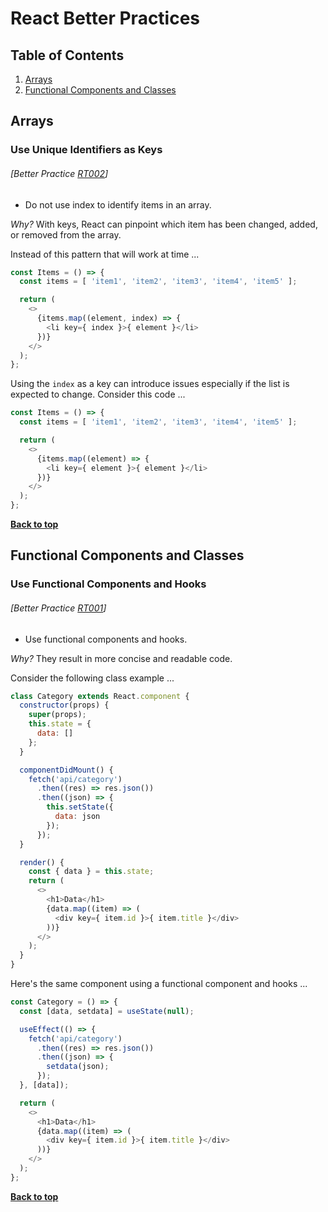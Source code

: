 # React Better Practices

## Table of Contents

1. [Arrays](#arrays)
1. [Functional Components and Classes](#functional-components-and-classes)

## Arrays

### Use Unique Identifiers as Keys
###### [Better Practice [RT002](#better-practice-rt002)]

  * Do not use index to identify items in an array.

  *Why?* With keys, React can pinpoint which item has been changed, added, or removed from the array.

Instead of this pattern that will work at time ...

```javascript
const Items = () => {
  const items = [ 'item1', 'item2', 'item3', 'item4', 'item5' ];

  return (
    <>
      {items.map((element, index) => {
        <li key={ index }>{ element }</li>
      })}
    </>
  );
};
```

Using the `index` as a key can introduce issues especially if the list is expected to change. Consider this code ...

```javascript
const Items = () => {
  const items = [ 'item1', 'item2', 'item3', 'item4', 'item5' ];

  return (
    <>
      {items.map((element) => {
        <li key={ element }>{ element }</li>
      })}
    </>
  );
};
```

**[Back to top](#table-of-contents)**

## Functional Components and Classes

### Use Functional Components and Hooks
###### [Better Practice [RT001](#better-practice-rt001)]

  * Use functional components and hooks.

  *Why?* They result in more concise and readable code.

Consider the following class example ...

```javascript
class Category extends React.component {
  constructor(props) {
    super(props);
    this.state = {
      data: []
    };
  }

  componentDidMount() {
    fetch('api/category')
      .then((res) => res.json())
      .then((json) => {
        this.setState({
          data: json
        });
      });
  }

  render() {
    const { data } = this.state;
    return (
      <>
        <h1>Data</h1>
        {data.map((item) => (
          <div key={ item.id }>{ item.title }</div>
        ))}
      </>
    );
  }
}
```

Here's the same component using a functional component and hooks ...

```javascript
const Category = () => {
  const [data, setdata] = useState(null);

  useEffect(() => {
    fetch('api/category')
      .then((res) => res.json())
      .then((json) => {
        setdata(json);
      });
  }, [data]);

  return (
    <>
      <h1>Data</h1>
      {data.map((item) => (
        <div key={ item.id }>{ item.title }</div>
      ))}
    </>
  );
};
```

**[Back to top](#table-of-contents)**
